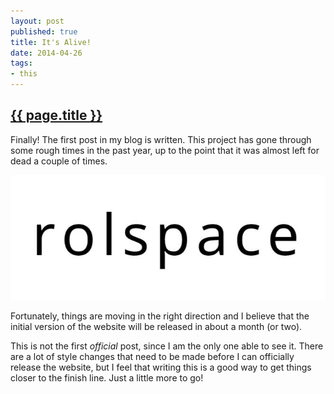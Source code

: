 ```yaml
---
layout: post
published: true
title: It's Alive!
date: 2014-04-26
tags:
- this
---
```

<h2 class="article-title">
  <a href="{{ page.url | prepend: site.baseurl }}">{{ page.title }}</a>
</h2>

Finally! The first post in my blog is written. This project has gone through some rough times in the past year, up to the point that it was almost left for dead a couple of times.

<img class="center-block img-fluid lazyload" src="/assets/images/170213/logo.jpg" alt="Rolspace" />

Fortunately, things are moving in the right direction and I believe that the initial version of the website will be released in about a month (or two).

<!--more-->

This is not the first <em>official</em> post, since I am the only one able to see it. There are a lot of style changes that need to be made before I can officially release the website, but I feel that writing this is a good way to get things closer to the finish line. Just a little more to go!